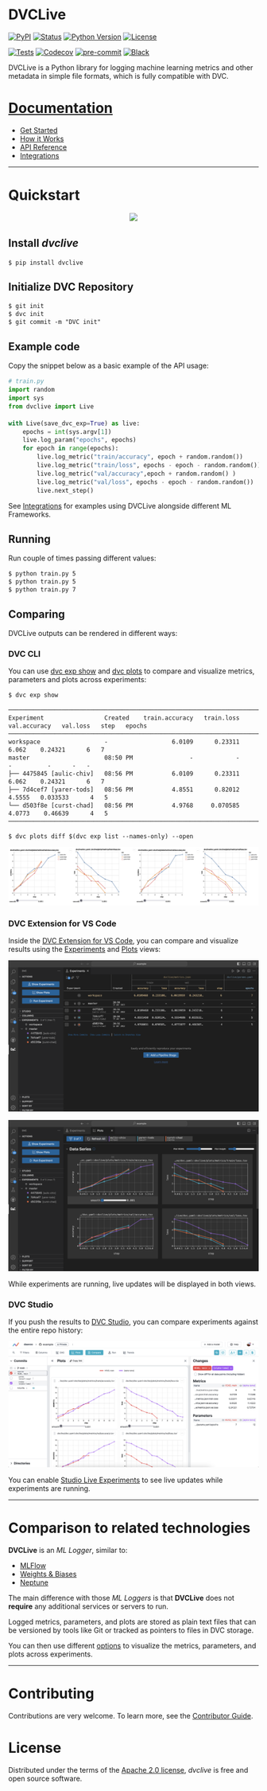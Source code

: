 # DVCLive

[![PyPI](https://img.shields.io/pypi/v/dvclive.svg)](https://pypi.org/project/dvclive/)
[![Status](https://img.shields.io/pypi/status/dvclive.svg)](https://pypi.org/project/dvclive/)
[![Python Version](https://img.shields.io/pypi/pyversions/dvclive)](https://pypi.org/project/dvclive)
[![License](https://img.shields.io/pypi/l/dvclive)](https://opensource.org/licenses/Apache-2.0)

[![Tests](https://github.com/iterative/dvclive/workflows/Tests/badge.svg?branch=main)](https://github.com/iterative/dvclive/actions?workflow=Tests)
[![Codecov](https://codecov.io/gh/iterative/dvclive/branch/main/graph/badge.svg)](https://app.codecov.io/gh/iterative/dvclive)
[![pre-commit](https://img.shields.io/badge/pre--commit-enabled-brightgreen?logo=pre-commit&logoColor=white)](https://github.com/pre-commit/pre-commit)
[![Black](https://img.shields.io/badge/code%20style-black-000000.svg)](https://github.com/psf/black)

DVCLive is a Python library for logging machine learning metrics and other
metadata in simple file formats, which is fully compatible with DVC.

# [Documentation](https://dvc.org/doc/dvclive)

- [Get Started](https://dvc.org/doc/start/experiments)
- [How it Works](https://dvc.org/doc/dvclive/how-it-works)
- [API Reference](https://dvc.org/doc/dvclive/live)
- [Integrations](https://dvc.org/doc/dvclive/ml-frameworks)

______________________________________________________________________

# Quickstart

<p align='center'>
<a href="https://colab.research.google.com/github/iterative/dvclive/blob/main/examples/DVCLive-Quickstart.ipynb"><img src="https://colab.research.google.com/assets/colab-badge.svg" /></a>
</p>

## Install *dvclive*

```console
$ pip install dvclive
```

## Initialize DVC Repository

```console
$ git init
$ dvc init
$ git commit -m "DVC init"
```

## Example code

Copy the snippet below as a basic example of the API usage:

```python
# train.py
import random
import sys
from dvclive import Live

with Live(save_dvc_exp=True) as live:
    epochs = int(sys.argv[1])
    live.log_param("epochs", epochs)
    for epoch in range(epochs):
        live.log_metric("train/accuracy", epoch + random.random())
        live.log_metric("train/loss", epochs - epoch - random.random())
        live.log_metric("val/accuracy",epoch + random.random() )
        live.log_metric("val/loss", epochs - epoch - random.random())
        live.next_step()
```

See [Integrations](https://dvc.org/doc/dvclive/ml-frameworks) for examples using
DVCLive alongside different ML Frameworks.

## Running

Run couple of times passing different values:

```console
$ python train.py 5
$ python train.py 5
$ python train.py 7
```

## Comparing

DVCLive outputs can be rendered in different ways:

### DVC CLI

You can use [dvc exp show](https://dvc.org/doc/command-reference/exp/show) and
[dvc plots](https://dvc.org/doc/command-reference/plots) to compare and
visualize metrics, parameters and plots across experiments:

```console
$ dvc exp show
```

```
─────────────────────────────────────────────────────────────────────────────────────────────────────────────
Experiment                 Created    train.accuracy   train.loss   val.accuracy   val.loss   step   epochs
─────────────────────────────────────────────────────────────────────────────────────────────────────────────
workspace                  -                  6.0109      0.23311          6.062    0.24321      6   7
master                     08:50 PM                -            -              -          -      -   -
├── 4475845 [aulic-chiv]   08:56 PM           6.0109      0.23311          6.062    0.24321      6   7
├── 7d4cef7 [yarer-tods]   08:56 PM           4.8551      0.82012         4.5555   0.033533      4   5
└── d503f8e [curst-chad]   08:56 PM           4.9768     0.070585         4.0773    0.46639      4   5
─────────────────────────────────────────────────────────────────────────────────────────────────────────────
```

```console
$ dvc plots diff $(dvc exp list --names-only) --open
```

![dvc plots diff](./docs/dvc_plots_diff.png)

### DVC Extension for VS Code

Inside the
[DVC Extension for VS Code](https://marketplace.visualstudio.com/items?itemName=Iterative.dvc),
you can compare and visualize results using the
[Experiments](https://github.com/iterative/vscode-dvc/blob/main/extension/resources/walkthrough/experiments-table.md)
and
[Plots](https://github.com/iterative/vscode-dvc/blob/main/extension/resources/walkthrough/plots.md)
views:

![VSCode Experiments](./docs/vscode_experiments.png)

![VSCode Plots](./docs/vscode_plots.png)

While experiments are running, live updates will be displayed in both views.

### DVC Studio

If you push the results to [DVC Studio](https://dvc.org/doc/studio), you can
compare experiments against the entire repo history:

![Studio Compare](./docs/studio_compare.png)

You can enable
[Studio Live Experiments](https://dvc.org/doc/studio/user-guide/projects-and-experiments/live-metrics-and-plots)
to see live updates while experiments are running.

______________________________________________________________________

# Comparison to related technologies

**DVCLive** is an *ML Logger*, similar to:

- [MLFlow](https://mlflow.org/)
- [Weights & Biases](https://wandb.ai/site)
- [Neptune](https://neptune.ai/)

The main difference with those *ML Loggers* is that **DVCLive** does not
**require** any additional services or servers to run.

Logged metrics, parameters, and plots are stored as plain text files that can be
versioned by tools like Git or tracked as pointers to files in DVC storage.

You can then use different [options](#comparing) to visualize the metrics,
parameters, and plots across experiments.

______________________________________________________________________

# Contributing

Contributions are very welcome. To learn more, see the
[Contributor Guide](CONTRIBUTING.rst).

# License

Distributed under the terms of the
[Apache 2.0 license](https://opensource.org/licenses/Apache-2.0), *dvclive* is
free and open source software.
